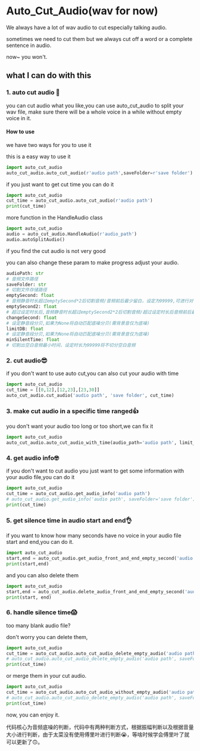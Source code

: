 # Auto_Cut_Audio(wav for now)
We always have a lot of wav audio to cut especially talking audio.

sometimes we need to cut them but we always cut off a word or a complete sentence in audio.

now~ you won't.

## what I can do with this

### 1. auto cut audio 🧠

you can cut audio what you like,you can use auto_cut_audio to split your wav file, make sure
there will be a whole voice in a while without empty voice in it.

#### How to use
we have two ways for you to use it

this is a easy way to use it
```python
import auto_cut_audio
auto_cut_audio.auto_cut_audio(r'audio path',saveFolder=r'save folder')
```
if you just want to get cut time you can do it
```python
import auto_cut_audio
cut_time = auto_cut_audio.auto_cut_audio(r'audio path')
print(cut_time)
```

more function in the HandleAudio class

```python
import auto_cut_audio
audio = auto_cut_audio.HandleAudio(r'audio_path')
audio.autoSplitAudio()
```
if you find the cut audio is not very good

you can also change these param to make progress adjust your audio.

```python
audioPath: str
# 音频文件路径
saveFolder: str
# 切割文件存储路径
emptySecond: float
# 音频静音时长超过emptySecond*2后切割音频/音频前后最少留白，设定为99999,可进行对切割出的音频时长通过changeSecond设定
emptySecond2: float
# 超过设定时长后,音频静音时长超过emptySecond2*2后切割音频/超过设定时长后音频前后最少留白
changeSecond: float
# 设定静音段分贝,如果为None将自动匹配底噪分贝(需背景音仅为底噪)
limitDB: float
# 设定静音段分贝,如果为None将自动匹配底噪分贝(需背景音仅为底噪)
minSilentTime: float
# 切割出空白音频最小时间，设定时长为99999将不切分空白音频
```

### 2. cut audio😎

if you don't want to use auto cut,you can also cut your audio with time

```python
import auto_cut_audio
cut_time = [[0,12],[12,23],[23,30]]
auto_cut_audio.cut_audio('audio path', 'save folder', cut_time)
```
### 3. make cut audio in a specific time ranged👍
you don't want your audio too long or too short,we can fix it
```python
import auto_cut_audio
auto_cut_audio.auto_cut_audio_with_time(audio_path='audio path', limit_time='audio duration time')
```

### 4. get audio info🤓

if you don't want to cut audio you just want to get some information with your audio file,you can do it

```python
import auto_cut_audio
cut_time = auto_cut_audio.get_audio_info('audio path')
# auto_cut_audio.get_audio_info('audio path', saveFolder='save folder') # when you want save the audio
print(cut_time)
```

### 5. get silence time in audio start and end👌

if you want to know how many seconds have no voice in your audio file start and end,you can do it.

```python
import auto_cut_audio
start,end = auto_cut_audio.get_audio_front_and_end_empty_second('audio path')
print(start,end)
```

and you can also delete them
```python
import auto_cut_audio
start,end = auto_cut_audio.delete_audio_front_and_end_empty_second('audio path')
print(start, end)
```

### 6. handle silence time😱
too many blank audio file?

don't worry you can delete them,

```python
import auto_cut_audio
cut_time = auto_cut_audio.auto_cut_audio_delete_empty_audio('audio path')
# auto_cut_audio.auto_cut_audio_delete_empty_audio('audio path', saveFolder='save folder') # when you want save the audio
print(cut_time)
```
or merge them in your cut audio.
```python
import auto_cut_audio
cut_time = auto_cut_audio.auto_cut_audio_without_empty_audio('audio path')
# auto_cut_audio.auto_cut_audio_delete_empty_audio('audio path', saveFolder='save folder') # when you want save the audio
print(cut_time)
```

now, you can enjoy it.

代码核心为音频底噪的判断，代码中有两种判断方式，根据振幅判断以及根据音量大小进行判断，由于太菜没有使用傅里叶进行判断😭，等啥时候学会傅里叶了就可以更新了🙃。